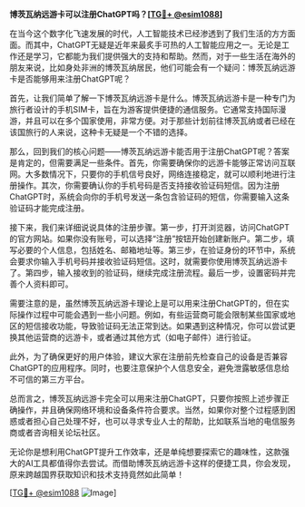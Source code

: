 **博茨瓦纳远游卡可以注册ChatGPT吗？[[TG💪+ @esim1088](https://t.me/s/esim1088)]**

在当今这个数字化飞速发展的时代，人工智能技术已经渗透到了我们生活的方方面面。而其中，ChatGPT无疑是近年来最炙手可热的人工智能应用之一。无论是工作还是学习，它都能为我们提供强大的支持和帮助。然而，对于一些生活在海外的朋友来说，比如身处非洲的博茨瓦纳居民，他们可能会有一个疑问：博茨瓦纳远游卡是否能够用来注册ChatGPT呢？

首先，让我们简单了解一下博茨瓦纳远游卡是什么。博茨瓦纳远游卡是一种专门为旅行者设计的手机SIM卡，旨在为游客提供便捷的通信服务。它通常支持国际漫游，并且可以在多个国家使用，非常方便。对于那些计划前往博茨瓦纳或者已经在该国旅行的人来说，这种卡无疑是一个不错的选择。

那么，回到我们的核心问题——博茨瓦纳远游卡能否用于注册ChatGPT呢？答案是肯定的，但需要满足一些条件。首先，你需要确保你的远游卡能够正常访问互联网。大多数情况下，只要你的手机信号良好，网络连接稳定，就可以顺利地进行注册操作。其次，你需要确认你的手机号码是否支持接收验证码短信。因为注册ChatGPT时，系统会向你的手机号发送一条包含验证码的短信，你需要输入这条验证码才能完成注册。

接下来，我们来详细说说具体的注册步骤。第一步，打开浏览器，访问ChatGPT的官方网站。如果你没有账号，可以选择“注册”按钮开始创建新账户。第二步，填写必要的个人信息，包括姓名、邮箱地址等。第三步，在验证身份的环节中，系统会要求你输入手机号码并接收验证码短信。这时，就需要你使用博茨瓦纳远游卡了。第四步，输入接收到的验证码，继续完成注册流程。最后一步，设置密码并完善个人资料即可。

需要注意的是，虽然博茨瓦纳远游卡理论上是可以用来注册ChatGPT的，但在实际操作过程中可能会遇到一些小问题。例如，有些运营商可能会限制某些国家或地区的短信接收功能，导致验证码无法正常到达。如果遇到这种情况，你可以尝试更换其他运营商的远游卡，或者通过其他方式（如电子邮件）进行验证。

此外，为了确保更好的用户体验，建议大家在注册前先检查自己的设备是否兼容ChatGPT的应用程序。同时，也要注意保护个人信息安全，避免泄露敏感信息给不可信的第三方平台。

总而言之，博茨瓦纳远游卡完全可以用来注册ChatGPT，只要你按照上述步骤正确操作，并且确保网络环境和设备条件符合要求。当然，如果你对整个过程感到困惑或者担心自己处理不好，也可以寻求专业人士的帮助，比如联系当地的电信服务商或者咨询相关论坛社区。

无论你是想利用ChatGPT提升工作效率，还是单纯想要探索它的趣味性，这款强大的AI工具都值得你去尝试。而借助博茨瓦纳远游卡这样的便捷工具，你会发现，原来跨越国界获取知识和技术支持竟然如此简单！

[[TG💪+ @esim1088](https://t.me/s/esim1088) ![Image](https://i.postimg.cc/4NQfJmqS/Snipaste-2025-05-13-00-14-12.png)]